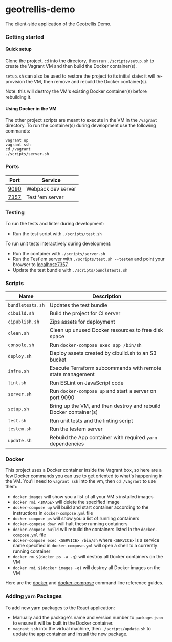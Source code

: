 # geotrellis-demo
The client-side application of the Geotrellis Demo.

### Getting started

#### Quick setup

Clone the project, `cd` into the directory, then run `./scripts/setup.sh` to create the Vagrant VM and then build the Docker container(s).

`setup.sh` can also be used to restore the project to its initial state: it will re-provision the VM, then remove and rebuild the Docker container(s).

Note: this will destroy the VM's existing Docker container(s) before rebuilding it.

#### Using Docker in the VM

The other project scripts are meant to execute in the VM in the `/vagrant` directory. To run the container(s) during development use the following commands:

    vagrant up
    vagrant ssh
    cd /vagrant
    ./scripts/server.sh

### Ports

| Port | Service |
| --- | --- |
| [9090](http://localhost:9090) | Webpack dev server |
| [7357](http://localhost:7357) | Test 'em server |

### Testing

To run the tests and linter during development:

- Run the test script with `./scripts/test.sh`

To run unit tests interactively during development:

- Run the container with `./scripts/server.sh`
- Run the Test'em server with `./scripts/test.sh --testem` and point your browser to [localhost:7357](http://localhost:7357).
- Update the test bundle with `./scripts/bundletests.sh`

### Scripts

| Name | Description |
| --- | --- |
| `bundletests.sh` | Updates the test bundle |
| `cibuild.sh` | Build the project for CI server |
| `cipublish.sh` | Zips assets for deployment |
| `clean.sh` | Clean up unused Docker resources to free disk space |
| `console.sh` | Run `docker-compose exec app /bin/sh` |
| `deploy.sh` | Deploy assets created by cibuild.sh to an S3 bucket |
| `infra.sh` | Execute Terraform subcommands with remote state management |
| `lint.sh` | Run ESLint on JavaScript code |
| `server.sh` | Run `docker-compose up` and start a server on port 9090 |
| `setup.sh` | Bring up the VM, and then destroy and rebuild Docker container(s) |
| `test.sh` | Run unit tests and the linting script |
| `testem.sh` | Run the testem server |
| `update.sh` | Rebuild the App container with required `yarn` dependencies |

### Docker

This project uses a Docker container inside the Vagrant box, so here are a few Docker commands you can use to get oriented to what's happening in the VM. You'll need to `vagrant ssh` into the vm, then `cd /vagrant` to use them:

- `docker images` will show you a list of all your VM's installed images
- `docker rmi <IMAGE>` will delete the specified image
- `docker-compose up` will build and start container according to the instructions in `docker-compose.yml` file
- `docker-compose ps` will show you a list of running containers
- `docker-compose down` will halt these running containers
- `docker-compose build` will rebuild the containers listed in the `docker-compose.yml` file
- `docker-compose exec <SERVICE> /bin/sh` where `<SERVICE>` is a service name specified in `docker-compose.yml` will open a shell to a currently running container
- `docker rm $(docker ps -a -q)` will destroy all Docker containers on the VM
- `docker rmi $(docker images -q)` will destroy all Docker images on the VM

Here are the
[docker](https://docs.docker.com/engine/reference/commandline/) and  [docker-compose](https://docs.docker.com/compose/reference/overview/)
 command line reference guides.

### Adding `yarn` Packages

To add new yarn packages to the React application:

- Manually add the package's name and version number to `package.json` to ensure it will be built in the Docker container.
- `vagrant ssh` into the virtual machine, then `./scripts/update.sh` to update the app container and install the new package.

